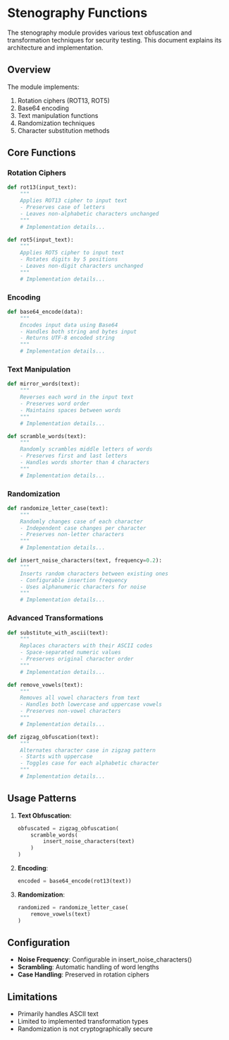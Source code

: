 # Stenography Functions

The stenography module provides various text obfuscation and transformation techniques for security testing. This document explains its architecture and implementation.

## Overview

The module implements:

1. Rotation ciphers (ROT13, ROT5)
1. Base64 encoding
1. Text manipulation functions
1. Randomization techniques
1. Character substitution methods

## Core Functions

### Rotation Ciphers

```python
def rot13(input_text):
    """
    Applies ROT13 cipher to input text
    - Preserves case of letters
    - Leaves non-alphabetic characters unchanged
    """
    # Implementation details...

def rot5(input_text):
    """
    Applies ROT5 cipher to input text
    - Rotates digits by 5 positions
    - Leaves non-digit characters unchanged
    """
    # Implementation details...
```

### Encoding

```python
def base64_encode(data):
    """
    Encodes input data using Base64
    - Handles both string and bytes input
    - Returns UTF-8 encoded string
    """
    # Implementation details...
```

### Text Manipulation

```python
def mirror_words(text):
    """
    Reverses each word in the input text
    - Preserves word order
    - Maintains spaces between words
    """
    # Implementation details...

def scramble_words(text):
    """
    Randomly scrambles middle letters of words
    - Preserves first and last letters
    - Handles words shorter than 4 characters
    """
    # Implementation details...
```

### Randomization

```python
def randomize_letter_case(text):
    """
    Randomly changes case of each character
    - Independent case changes per character
    - Preserves non-letter characters
    """
    # Implementation details...

def insert_noise_characters(text, frequency=0.2):
    """
    Inserts random characters between existing ones
    - Configurable insertion frequency
    - Uses alphanumeric characters for noise
    """
    # Implementation details...
```

### Advanced Transformations

```python
def substitute_with_ascii(text):
    """
    Replaces characters with their ASCII codes
    - Space-separated numeric values
    - Preserves original character order
    """
    # Implementation details...

def remove_vowels(text):
    """
    Removes all vowel characters from text
    - Handles both lowercase and uppercase vowels
    - Preserves non-vowel characters
    """
    # Implementation details...

def zigzag_obfuscation(text):
    """
    Alternates character case in zigzag pattern
    - Starts with uppercase
    - Toggles case for each alphabetic character
    """
    # Implementation details...
```

## Usage Patterns

1. **Text Obfuscation**:

   ```python
   obfuscated = zigzag_obfuscation(
       scramble_words(
           insert_noise_characters(text)
       )
   )
   ```

1. **Encoding**:

   ```python
   encoded = base64_encode(rot13(text))
   ```

1. **Randomization**:

   ```python
   randomized = randomize_letter_case(
       remove_vowels(text)
   )
   ```

## Configuration

- **Noise Frequency**: Configurable in insert_noise_characters()
- **Scrambling**: Automatic handling of word lengths
- **Case Handling**: Preserved in rotation ciphers

## Limitations

- Primarily handles ASCII text
- Limited to implemented transformation types
- Randomization is not cryptographically secure
